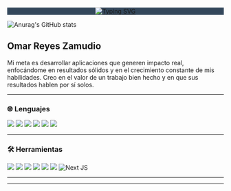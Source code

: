 <div align="center" style="background-color:#33475b">

[![Typing SVG](https://readme-typing-svg.demolab.com?font=JetBrains+Mono&weight=800&size=28&duration=2000&pause=10000&center=true&width=435&lines=Welcome+To+My+GitHub+%F0%9F%91%8B)](https://git.io/typing-svg)


</div>


![Anurag's GitHub stats](https://github-readme-stats.vercel.app/api?username=omar49511&show_icons=true&theme=dracula)

## Omar Reyes Zamudio

Mi meta es desarrollar aplicaciones que generen impacto real, enfocándome en resultados sólidos y en el crecimiento constante de mis habilidades. Creo en el valor de un trabajo bien hecho y en que sus resultados hablen por sí solos.

---

<h3>🌐 Lenguajes</h3>

![](https://img.shields.io/badge/JavaScript-323330?style=for-the-badge&logo=javascript&logoColor=F7DF1E)
![](https://img.shields.io/badge/PHP-777BB4?style=for-the-badge&logo=php&logoColor=white)
![](https://img.shields.io/badge/C%23-239120?style=for-the-badge&logo=c-sharp&logoColor=white)
![](https://img.shields.io/badge/Python-FFD43B?style=for-the-badge&logo=python&logoColor=blue)
![](https://img.shields.io/badge/HTML5-E34F26?style=for-the-badge&logo=html5&logoColor=white)
![](https://img.shields.io/badge/CSS3-1572B6?style=for-the-badge&logo=css3&logoColor=white)

---

<h3>🛠 Herramientas </h3>


![](https://img.shields.io/badge/Laravel-FF2D20?style=for-the-badge&logo=laravel&logoColor=white)
![](https://img.shields.io/badge/React-20232A?style=for-the-badge&logo=react&logoColor=61DAFB)
![](https://img.shields.io/badge/Tailwind_CSS-38B2AC?style=for-the-badge&logo=tailwind-css&logoColor=white)
![](https://img.shields.io/badge/Bootstrap-563D7C?style=for-the-badge&logo=bootstrap&logoColor=white)
![](https://img.shields.io/badge/Sass-CC6699?style=for-the-badge&logo=sass&logoColor=white)
![](https://img.shields.io/badge/Figma-F24E1E?style=for-the-badge&logo=figma&logoColor=white)
![Next JS](https://img.shields.io/badge/Next-black?style=for-the-badge&logo=next.js&logoColor=white)

---



---





